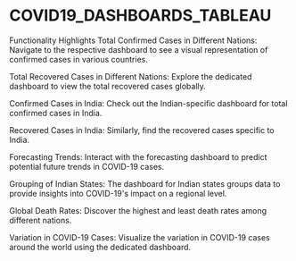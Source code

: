 # COVID19_DASHBOARDS_TABLEAU
Functionality Highlights
Total Confirmed Cases in Different Nations: Navigate to the respective dashboard to see a visual representation of confirmed cases in various countries.

Total Recovered Cases in Different Nations: Explore the dedicated dashboard to view the total recovered cases globally.

Confirmed Cases in India: Check out the Indian-specific dashboard for total confirmed cases in India.

Recovered Cases in India: Similarly, find the recovered cases specific to India.

Forecasting Trends: Interact with the forecasting dashboard to predict potential future trends in COVID-19 cases.

Grouping of Indian States: The dashboard for Indian states groups data to provide insights into COVID-19's impact on a regional level.

Global Death Rates: Discover the highest and least death rates among different nations.

Variation in COVID-19 Cases: Visualize the variation in COVID-19 cases around the world using the dedicated dashboard.

